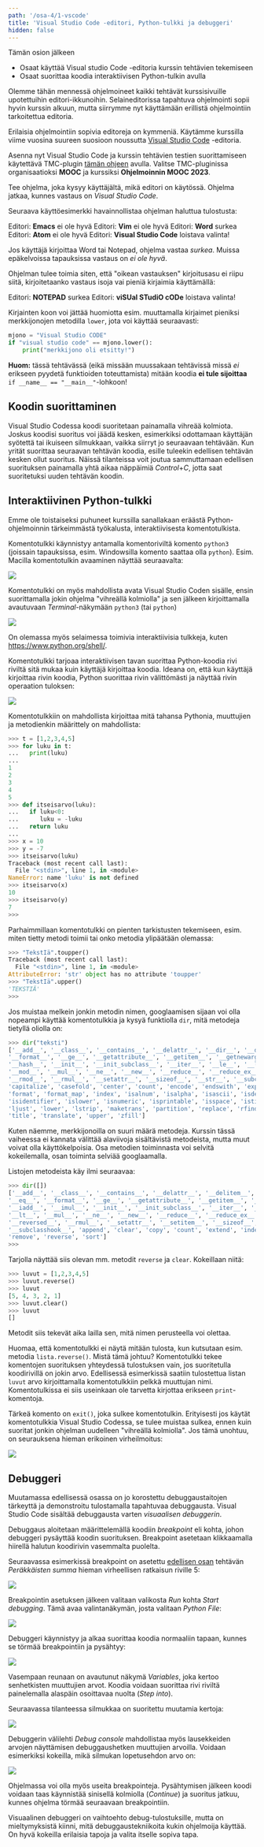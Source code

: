 ```yaml
---
path: '/osa-4/1-vscode'
title: 'Visual Studio Code -editori, Python-tulkki ja debuggeri'
hidden: false
---
```


<text-box variant='learningObjectives' name='Oppimistavoitteet'>

Tämän osion jälkeen

- Osaat käyttää Visual studio Code -editoria kurssin tehtävien tekemiseen
- Osaat suorittaa koodia interaktiivisen Python-tulkin avulla

</text-box>

Olemme tähän mennessä ohjelmoineet kaikki tehtävät kurssisivuille upotettuihin editori-ikkunoihin. Selaineditorissa tapahtuva ohjelmointi sopii hyvin kurssin alkuun, mutta siirrymme nyt käyttämään erillistä ohjelmointiin tarkoitettua editoria.

Erilaisia ohjelmointiin sopivia editoreja on kymmeniä. Käytämme kurssilla viime vuosina suureen suosioon noussutta [Visual Studio Code](https://code.visualstudio.com/) -editoria.

Asenna nyt Visual Studio Code ja kurssin tehtävien testien suorittamiseen käytettävä TMC-plugin [tämän ohjeen](https://www.mooc.fi/fi/installation/vscode) avulla. Valitse TMC-pluginissa organisaatioksi **MOOC** ja kurssiksi **Ohjelmoinnin MOOC 2023**.

<programming-exercise name='Hello Visual Studio Code' tmcname='osa04-01_hello_visualstudio_code'>

Tee ohjelma, joka kysyy käyttäjältä, mikä editori on käytössä. Ohjelma jatkaa, kunnes vastaus on _Visual Studio Code_.

Seuraava käyttöesimerkki havainnollistaa ohjelman haluttua tulostusta:

<sample-output>

Editori: **Emacs**
ei ole hyvä
Editori: **Vim**
ei ole hyvä
Editori: **Word**
surkea
Editori: **Atom**
ei ole hyvä
Editori: **Visual Studio Code**
loistava valinta!

</sample-output>

Jos käyttäjä kirjoittaa Word tai Notepad, ohjelma vastaa _surkea_. Muissa epäkelvoissa tapauksissa vastaus on _ei ole hyvä_.

Ohjelman tulee toimia siten, että "oikean vastauksen" kirjoitusasu ei riipu siitä, kirjoitetaanko vastaus isoja vai pieniä kirjaimia käyttämällä:

<sample-output>

Editori: **NOTEPAD**
surkea
Editori: **viSUal STudiO cODe**
loistava valinta!

</sample-output>

Kirjainten koon voi jättää huomiotta esim. muuttamalla kirjaimet pieniksi merkkijonojen metodilla `lower`, jota voi käyttää seuraavasti:

```python
mjono = "Visual Studio CODE"
if "visual studio code" == mjono.lower():
    print("merkkijono oli etsitty!")
```

**Huom:** tässä tehtävässä (eikä missään muussakaan tehtävissä missä _ei_ erikseen pyydetä funktioiden toteuttamista) mitään koodia __ei tule sijoittaa__
`if __name__ == "__main__"`-lohkoon!

</programming-exercise>

## Koodin suorittaminen

Visual Studio Codessa koodi suoritetaan painamalla vihreää kolmiota. Joskus koodisi suoritus voi jäädä kesken, esimerkiksi odottamaan käyttäjän syötettä tai ikuiseen silmukkaan, vaikka siirryt jo seuraavaan tehtävään. Kun yrität suorittaa seuraavan tehtävän koodia, esille tuleekin edellisen tehtävän kesken ollut suoritus. Näissä tilanteissa voit joutua sammuttamaan edellisen suorituksen painamalla yhtä aikaa näppäimiä _Control_+_C_, jotta saat suoritetuksi uuden tehtävän koodin.

## Interaktiivinen Python-tulkki

Emme ole toistaiseksi puhuneet kurssilla sanallakaan eräästä Python-ohjelmoinnin tärkeimmästä työkalusta, interaktiivisesta komentotulkista.

Komentotulkki käynnistyy antamalla komentoriviltä komento `python3` (joissain tapauksissa, esim. Windowsilla komento saattaa olla `python`). Esim. Macilla komentotulkin avaaminen näyttää seuraavalta:

<img src="4_1_1.png">

Komentotulkki on myös mahdollista avata Visual Studio Coden sisälle, ensin suorittamalla jokin ohjelma "vihreällä kolmiolla" ja sen jälkeen kirjoittamalla avautuvaan _Terminal_-näkymään `python3` (tai `python`)

<img src="4_1_2.png">

On olemassa myös selaimessa toimivia interaktiivisia tulkkeja, kuten <https://www.python.org/shell/>.

Komentotulkki tarjoaa interaktiivisen tavan suorittaa Python-koodia rivi riviltä sitä mukaa kuin käyttäjä kirjoittaa koodia. Ideana on, että kun käyttäjä kirjoittaa rivin koodia, Python suorittaa rivin välittömästi ja näyttää rivin operaation tuloksen:

<img src="4_1_3.png">

Komentotulkkiin on mahdollista kirjoittaa mitä tahansa Pythonia, muuttujien ja metodienkin määrittely on mahdollista:

```python
>>> t = [1,2,3,4,5]
>>> for luku in t:
...   print(luku)
...
1
2
3
4
5
>>> def itseisarvo(luku):
...   if luku<0:
...      luku = -luku
...   return luku
...
>>> x = 10
>>> y = -7
>>> itseisarvo(luku)
Traceback (most recent call last):
  File "<stdin>", line 1, in <module>
NameError: name 'luku' is not defined
>>> itseisarvo(x)
10
>>> itseisarvo(y)
7
>>>
```

Parhaimmillaan komentotulkki on pienten tarkistusten tekemiseen, esim. miten tietty metodi toimii tai onko metodia ylipäätään olemassa:

```python
>>> "TekstIä".toupper()
Traceback (most recent call last):
  File "<stdin>", line 1, in <module>
AttributeError: 'str' object has no attribute 'toupper'
>>> "TekstIä".upper()
'TEKSTIÄ'
>>>
```

Jos muistaa melkein jonkin metodin nimen, googlaamisen sijaan voi olla nopeampi käyttää komentotulkkia ja kysyä funktiolla `dir`, mitä metodeja tietyllä oliolla on:

```python
>>> dir("teksti")
['__add__', '__class__', '__contains__', '__delattr__', '__dir__', '__doc__', '__eq__',
'__format__', '__ge__', '__getattribute__', '__getitem__', '__getnewargs__', '__gt__',
'__hash__', '__init__', '__init_subclass__', '__iter__', '__le__', '__len__', '__lt__',
'__mod__', '__mul__', '__ne__', '__new__', '__reduce__', '__reduce_ex__', '__repr__',
'__rmod__', '__rmul__', '__setattr__', '__sizeof__', '__str__', '__subclasshook__',
'capitalize', 'casefold', 'center', 'count', 'encode', 'endswith', 'expandtabs', 'find',
'format', 'format_map', 'index', 'isalnum', 'isalpha', 'isascii', 'isdecimal', 'isdigit',
'isidentifier', 'islower', 'isnumeric', 'isprintable', 'isspace', 'istitle', 'isupper', 'join',
'ljust', 'lower', 'lstrip', 'maketrans', 'partition', 'replace', 'rfind', 'rindex', 'rjust','rpartition', 'rsplit', 'rstrip', 'split', 'splitlines', 'startswith', 'strip', 'swapcase',
'title', 'translate', 'upper', 'zfill']
```

Kuten näemme, merkkijonoilla on suuri määrä metodeja. Kurssin tässä vaiheessa ei kannata välittää alaviivoja sisältävistä metodeista, mutta muut voivat olla käyttökelpoisia. Osa metodien toiminnasta voi selvitä kokeilemalla, osan toiminta selviää googlaamalla.

Listojen metodeista käy ilmi seuraavaa:

```python
>>> dir([])
['__add__', '__class__', '__contains__', '__delattr__', '__delitem__', '__dir__', '__doc__',
'__eq__', '__format__', '__ge__', '__getattribute__', '__getitem__', '__gt__', '__hash__',
'__iadd__', '__imul__', '__init__', '__init_subclass__', '__iter__', '__le__', '__len__',
'__lt__', '__mul__', '__ne__', '__new__', '__reduce__', '__reduce_ex__', '__repr__',
'__reversed__', '__rmul__', '__setattr__', '__setitem__', '__sizeof__', '__str__',
'__subclasshook__', 'append', 'clear', 'copy', 'count', 'extend', 'index', 'insert', 'pop',
'remove', 'reverse', 'sort']
>>>
```

Tarjolla näyttää siis olevan mm. metodit `reverse` ja `clear`. Kokeillaan niitä:

```python
>>> luvut = [1,2,3,4,5]
>>> luvut.reverse()
>>> luvut
[5, 4, 3, 2, 1]
>>> luvut.clear()
>>> luvut
[]
```

Metodit siis tekevät aika lailla sen, mitä nimen perusteella voi olettaa.

Huomaa, että komentotulkki ei näytä mitään tulosta, kun kutsutaan esim. metodia `lista.reverse()`. Mistä tämä johtuu? Komentotulkki tekee komentojen suorituksen yhteydessä tulostuksen vain, jos suoritetulla koodirivillä on jokin arvo. Edellisessä esimerkissä saatiin tulostettua listan `luvut` arvo kirjoittamalla komentotulkkiin pelkkä muuttujan nimi. Komentotulkissa ei siis useinkaan ole tarvetta kirjottaa erikseen `print`-komentoja.

Tärkeä komento on `exit()`, joka sulkee komentotulkin. Erityisesti jos käytät komentotulkkia Visual Studio Codessa, se tulee muistaa sulkea, ennen kuin suoritat jonkin ohjelman uudelleen "vihreällä kolmiolla". Jos tämä unohtuu, on seurauksena hieman erikoinen virheilmoitus:

<img src="4_1_4.png">

## Debuggeri

Muutamassa edellisessä osassa on jo korostettu debuggaustaitojen tärkeyttä ja demonstroitu tulostamalla tapahtuvaa debuggausta. Visual Studio Code sisältää debuggausta varten _visuaalisen debuggerin_.

Debuggaus aloitetaan määrittelemällä koodiin _breakpoint_ eli kohta, johon debuggeri pysäyttää koodin suorituksen. Breakpoint asetetaan klikkaamalla hiirellä halutun koodirivin vasemmalta puolelta.

Seuraavassa esimerkissä breakpoint on asetettu [edellisen osan](/osa-3/1-ehdot-silmukoissa) tehtävän _Peräkkäisten summa_ hieman virheellisen ratkaisun riville 5:

<img src="4_1_5.png">

Breakpointin asetuksen jälkeen valitaan valikosta _Run_ kohta _Start debugging_. Tämä avaa valintanäkymän, josta valitaan _Python File_:

<img src="4_1_6.png">

Debuggeri käynnistyy ja alkaa suorittaa koodia normaaliin tapaan, kunnes se törmää breakpointiin ja pysähtyy:

<img src="4_1_7.png">

Vasempaan reunaan on avautunut näkymä _Variables_, joka kertoo senhetkisten muuttujien arvot. Koodia voidaan suorittaa rivi riviltä painelemalla alaspäin osoittavaa nuolta (_Step into_).

Seuraavassa tilanteessa silmukkaa on suoritettu muutamia kertoja:

<img src="4_1_8.png">

Debuggerin välilehti _Debug console_ mahdollistaa myös lausekkeiden arvojen näyttämisen debuggaushetken muuttujien arvoilla. Voidaan esimerkiksi kokeilla, mikä silmukan lopetusehdon arvo on:

<img src="4_1_9.png">

Ohjelmassa voi olla myös useita breakpointeja. Pysähtymisen jälkeen koodi voidaan taas käynnistää sinisellä kolmiolla (_Continue_) ja suoritus jatkuu, kunnes ohjelma törmää seuraavaan breakpointiin.

Visuaalinen debuggeri on vaihtoehto debug-tulostuksille, mutta on mieltymyksistä kiinni, mitä debuggaustekniikoita kukin ohjelmoija käyttää. On hyvä kokeilla erilaisia tapoja ja valita itselle sopiva tapa.
